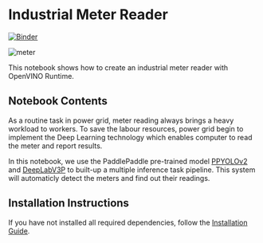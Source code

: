 # Industrial Meter Reader

[![Binder](https://mybinder.org/badge_logo.svg)](https://mybinder.org/v2/gh/openvinotoolkit/openvino_notebooks/HEAD?labpath=notebooks%2F203-meter-reader%2F203-meter-reader.ipynb)

![meter](https://user-images.githubusercontent.com/91237924/166135627-194405b0-6c25-4fd8-9ad1-83fb3a00a081.jpg)

This notebook shows how to create an industrial meter reader with OpenVINO Runtime.

## Notebook Contents

As a routine task in power grid, meter reading always brings a heavy workload to workers. To save the labour resources, power grid begin to implement the Deep Learning technology which enables computer to read the meter and report results.

In this notebook, we use the PaddlePaddle pre-trained model [PPYOLOv2](https://github.com/PaddlePaddle/PaddleDetection/tree/release/2.4/configs/ppyolo) and [DeepLabV3P](https://github.com/PaddlePaddle/PaddleSeg/tree/release/2.5/configs/deeplabv3p) to built-up a multiple inference task pipeline. This system will automaticly detect the meters and find out their readings.


## Installation Instructions

If you have not installed all required dependencies, follow the [Installation Guide](https://github.com/openvinotoolkit/openvino_notebooks/blob/main/README.md).
